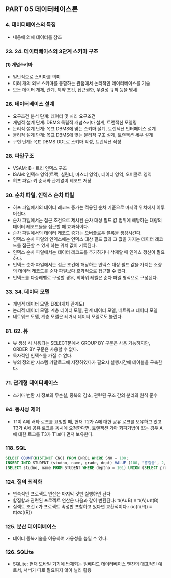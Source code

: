 ## PART 05 데이터베이스론

### 4. 데이터베이스의 특징
- 내용에 의해 데이터를 참조


### 23. 24. 데이터베이스의 3단계 스키마 구조
#### (1) 개념스키마
- 일반적으로 스키마를 의미
- 여러 개의 외부 스키마를 통합하는 관점에서 논리적인 데이터베이스를 기술
- 모든 데이터 개체, 관계, 제약 조건, 접근권한, 무결성 규칙 등을 명세


### 26. 데이터베이스 설계
- 요구조건 분석 단계: 데이터 및 처리 요구조건
- 개념적 설계 단계: DBMS 독립적 개념스키마 설계, 트랜잭션 모델링
- 논리적 설계 단계: 목표 DBMS에 맞는 스키마 설계, 트랜잭션 인터페이스 설계
- 물리적 설계 단계: 목표 DBMS에 맞는 물리적 구조 설계, 트랜잭션 세부 설계
- 구현 단계: 목표 DBMS DDL로 스키마 작성, 트랜잭션 작성


### 28. 파일구조
- VSAM: B+ 트리 인덱스 구조
- ISAM: 인덱스 영역(트랙, 실린더, 마스터 영역), 데이터 영역, 오버플로 영역
- 히프 파일: 키 순서와 관계없이 레코드 저장


### 30. 순차 파일, 인덱스 순차 파일
- 히프 파일에서의 데이터 레코드 증가는 적용된 순차 기준으로 마지막 위치에서 이루어진다.
- 순차 파일에서는 접근 조건으로 제시된 순차 대상 필드 값 범위에 해당하는 대량의 데이터 레코드들을 접근할 때 효과적이다.
- 순차 파일에서의 데이터 레코드 증가는 오버플로우 블록을 생성시킨다.
- 인덱스 순차 파일의 인덱스에는 인덱스 대상 필드 값과 그 값을 가지는 데이터 레코드를 접근할 수 있게 하는 위치 값이 기록된다.
- 인덱스 순차 파일에서는 데이터 레코드를 추가하거나 삭제할 때 인덱스 갱신이 필요하다.
- 인덱스 순차 파일에서는 접근 조건에 해당하는 인덱스 대상 필드 값을 가지는 소량의 데이터 레코드를 순차 파일보다 효과적으로 접근할 수 있다.
- 인덱스를 다중레벨로 구성할 경우, 최하위 레벨은 순차 파일 형식으로 구성된다.


### 33. 34. 데이터 모델
- 개념적 데이터 모델: ERD(개체 관계도)
- 논리적 데이터 모델: 계층 데이터 모델, 관계 데이터 모델, 네트워크 데이터 모델
- 네트워크 모델, 계층 모델은 레거시 데이터 모델로도 불린다.


### 61. 62. 뷰
- 뷰 생성 시 사용되는 SELECT문에서 GROUP BY 구문은 사용 가능하지만, ORDER BY 구문은 사용할 수 없다.
- 독자적인 인덱스를 가질 수 없다.
- 뷰의 정의만 시스템 카탈로그에 저장하였다가 필요시 실행시간에 테이블을 구축한다.


### 71. 관계형 데이터베이스
- 스키마 변환 시 정보의 무손실, 중복의 감소, 관련된 구조 간의 분리의 원칙 준수


### 94. 동시성 제어
- T1이 A에 배타 로크를 요청할 때, 현재 T2가 A에 대한 공유 로크를 보유하고 있고 T3가 A에 공유 로크를 동시에 요청한다면, 트랜잭션 기아 회피기법이 없는 경우 A에 대한 로크를 T3가 T1보다 먼저 보유한다.


### 118. SQL
```sql
SELECT COUNT(DISTINCT CNO) FROM ENROL WHERE SNO = 100;
INSERT INTO STUDENT (studno, name, grade, dept) VALUE (100, '홍길동', 2, '전산과')
(SELECT studno, name FROM STUDENT WHERE deptno = 101) UNION (SELECT profno, name FROM PROFESSOR WHERE deptno = 101);
```


### 124. 질의 최적화
- 연속적인 프로젝트 연산은 마지막 것만 실행하면 된다
- 합집합과 관련된 프로젝트 연산은 다음과 같이 변환된다: π(A∪B) ≡ π(A)∪π(B)
- 실렉트 조건 c가 프로젝트 속성만 포함하고 있다면 교환적이다.: σc(π(R)) ≡ π(σc((R))


### 125. 분산 데이터베이스
- 데이터 중복기술을 이용하여 가용성을 높일 수 있다.


### 126. SQLite
- SQLite: 현재 모바일 기기에 탑재되는 임베디드 데이터베이스 엔진의 대표적인 예로서, 서버가 따로 필요하지 않아 널리 활용

